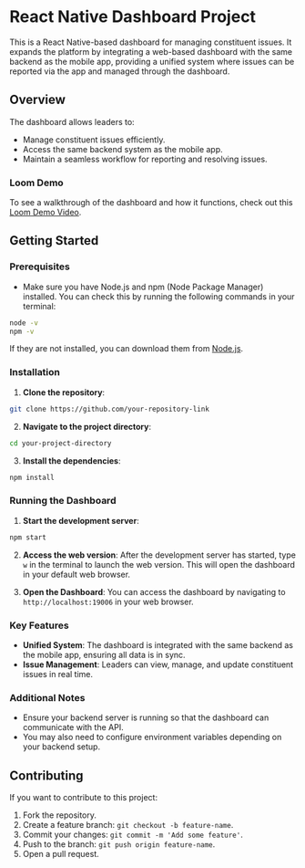 # React Native Dashboard Project

This is a React Native-based dashboard for managing constituent issues. It expands the platform by integrating a web-based dashboard with the same backend as the mobile app, providing a unified system where issues can be reported via the app and managed through the dashboard.

## Overview

The dashboard allows leaders to:
- Manage constituent issues efficiently.
- Access the same backend system as the mobile app.
- Maintain a seamless workflow for reporting and resolving issues.

### Loom Demo

To see a walkthrough of the dashboard and how it functions, check out this [Loom Demo Video](https://www.loom.com/share/59f09706447a4201ac0109ca5af65875?sid=f6c0a0a7-9765-4b26-88de-3d6d3bf2f34b).

## Getting Started

### Prerequisites

- Make sure you have Node.js and npm (Node Package Manager) installed. You can check this by running the following commands in your terminal:

```bash
node -v
npm -v
```

If they are not installed, you can download them from [Node.js](https://nodejs.org/).

### Installation

1. **Clone the repository**:

```bash
git clone https://github.com/your-repository-link
```

2. **Navigate to the project directory**:

```bash
cd your-project-directory
```

3. **Install the dependencies**:

```bash
npm install
```

### Running the Dashboard

1. **Start the development server**:

```bash
npm start
```

2. **Access the web version**:
   After the development server has started, type `w` in the terminal to launch the web version. This will open the dashboard in your default web browser.

3. **Open the Dashboard**:
   You can access the dashboard by navigating to `http://localhost:19006` in your web browser.

### Key Features

- **Unified System**: The dashboard is integrated with the same backend as the mobile app, ensuring all data is in sync.
- **Issue Management**: Leaders can view, manage, and update constituent issues in real time.

### Additional Notes

- Ensure your backend server is running so that the dashboard can communicate with the API.
- You may also need to configure environment variables depending on your backend setup.

## Contributing

If you want to contribute to this project:

1. Fork the repository.
2. Create a feature branch: `git checkout -b feature-name`.
3. Commit your changes: `git commit -m 'Add some feature'`.
4. Push to the branch: `git push origin feature-name`.
5. Open a pull request.
